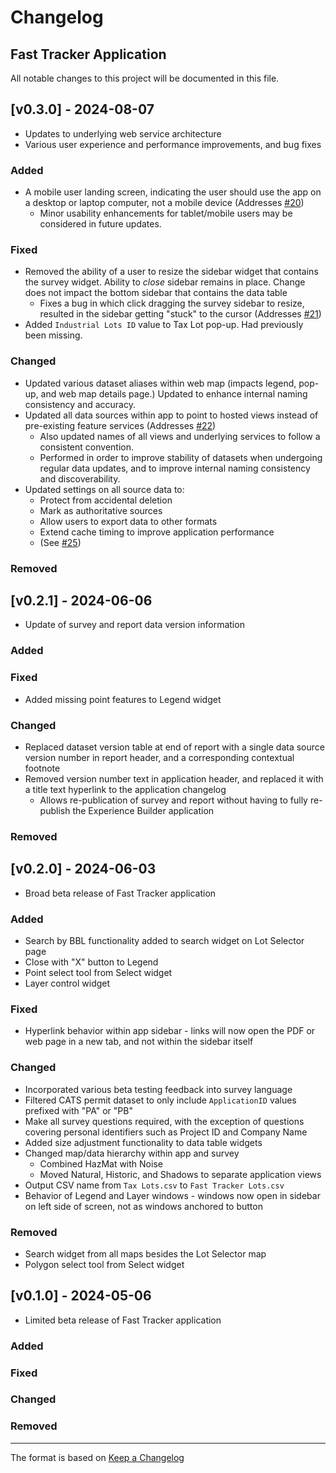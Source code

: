 # Changelog
## Fast Tracker Application

All notable changes to this project will be documented in this file.

## [v0.3.0] - 2024-08-07
- Updates to underlying web service architecture
- Various user experience and performance improvements, and bug fixes
### Added
- A mobile user landing screen, indicating the user should use the app on a desktop or laptop computer, not a mobile device (Addresses [#20](https://github.com/NYCPlanning/fast-tracker-tool/issues/20))
  - Minor usability enhancements for tablet/mobile users may be considered in future updates.
### Fixed
- Removed the ability of a user to resize the sidebar widget that contains the survey widget. Ability to *close* sidebar remains in place. Change does not impact the bottom sidebar that contains the data table
  - Fixes a bug in which click dragging the survey sidebar to resize, resulted in the sidebar getting "stuck" to the cursor (Addresses [#21](https://github.com/NYCPlanning/fast-tracker-tool/issues/21))
- Added `Industrial Lots ID` value to Tax Lot pop-up. Had previously been missing. 
### Changed
- Updated various dataset aliases within web map (impacts legend, pop-up, and web map details page.) Updated to enhance internal naming consistency and accuracy.
- Updated all data sources within app to point to hosted views instead of pre-existing feature services (Addresses [#22](https://github.com/NYCPlanning/fast-tracker-tool/issues/22))
  - Also updated names of all views and underlying services to follow a consistent convention.
  - Performed in order to improve stability of datasets when undergoing regular data updates, and to improve internal naming consistency and discoverability.
- Updated settings on all source data to:
  - Protect from accidental deletion
  - Mark as authoritative sources
  - Allow users to export data to other formats
  - Extend cache timing to improve application performance
  - (See [#25](https://github.com/NYCPlanning/fast-tracker-tool/issues/25))
### Removed

## [v0.2.1] - 2024-06-06
- Update of survey and report data version information
### Added
### Fixed
- Added missing point features to Legend widget
### Changed
- Replaced dataset version table at end of report with a single data source version number in report header, and a corresponding contextual footnote
- Removed version number text in application header, and replaced it with a title text hyperlink to the application changelog
  - Allows re-publication of survey and report without having to fully re-publish the Experience Builder application
### Removed

## [v0.2.0] - 2024-06-03
- Broad beta release of Fast Tracker application
### Added
- Search by BBL functionality added to search widget on Lot Selector page
- Close with "X" button to Legend
- Point select tool from Select widget
- Layer control widget
### Fixed
- Hyperlink behavior within app sidebar - links will now open the PDF or web page in a new tab, and not within the sidebar itself
### Changed
- Incorporated various beta testing feedback into survey language
- Filtered CATS permit dataset to only include `ApplicationID` values prefixed with "PA" or "PB"
- Make all survey questions required, with the exception of questions covering personal identifiers such as Project ID and Company Name
- Added size adjustment functionality to data table widgets
- Changed map/data hierarchy within app and survey
  - Combined HazMat with Noise
  - Moved Natural, Historic, and Shadows to separate application views
- Output CSV name from `Tax Lots.csv` to `Fast Tracker Lots.csv`
- Behavior of Legend and Layer windows - windows now open in sidebar on left side of screen, not as windows anchored to button
### Removed
- Search widget from all maps besides the Lot Selector map
- Polygon select tool from Select widget

## [v0.1.0] - 2024-05-06
- Limited beta release of Fast Tracker application
### Added
### Fixed
### Changed
### Removed

----
The format is based on [Keep a Changelog](https://keepachangelog.com/en/1.1.0/)
